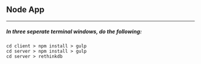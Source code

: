 ## Node App
____

##### In three seperate terminal windows, do the following:

```
cd client > npm install > gulp
cd server > npm install > gulp
cd server > rethinkdb
```